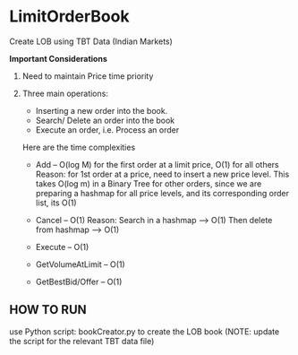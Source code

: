# LimitOrderBook
Create LOB using TBT Data (Indian Markets)

**Important Considerations**

1. Need to maintain Price time priority
2. Three main operations:
    * Inserting a new order into the book. 
    * Search/ Delete an order into the book
    * Execute an order, i.e. Process an order

    Here are the time complexities 
    * Add – O(log M) for the first order at a limit price, O(1) for all others
        Reason: for 1st order at a price, need to insert a new price level. This takes O(log m) in a Binary Tree
                for other orders, since we are preparing a hashmap for all price levels, and its corresponding order list, its O(1)
    * Cancel – O(1)
        Reason:
            Search in a hashmap --> O(1)
            Then delete from hashmap --> O(1)

    * Execute – O(1)
    * GetVolumeAtLimit – O(1)        
    * GetBestBid/Offer – O(1)


## HOW TO RUN
use Python script: bookCreator.py to create the LOB book
(NOTE: update the script for the relevant TBT data file)
